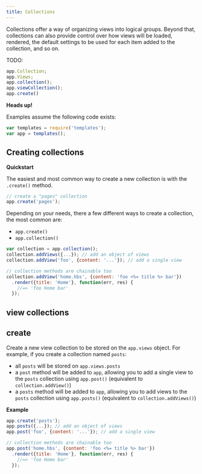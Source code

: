 ```yaml
---
title: Collections
---
```


Collections offer a way of organizing views into logical groups. Beyond that, collections can also provide control over how views will be loaded, rendered, the default settings to be used for each item added to the collection, and so on.


TODO:

```js
app.Collection;
app.Views;
app.collection();
app.viewCollection();
app.create()
```


**Heads up!**

Examples assume the following code exists:

```js
var templates = require('templates');
var app = templates();
```

## Creating collections

**Quickstart**

The easiest and most common way to create a new collection is with the `.create()` method.

```js
// create a "pages" collection
app.create('pages');
```

Depending on your needs, there a few different ways to create a collection, the most common are:

- `app.create()`
- `app.collection()`

```js
var collection = app.collection();
collection.addViews({...}); // add an object of views
collection.addView('foo', {content: '...'}); // add a single view

// collection methods are chainable too
collection.addView('home.hbs', {content: 'foo <%= title %> bar'})
  .render({title: 'Home'}, function(err, res) {
    //=> 'foo Home bar'
  });
```

## view collections

## create

Create a new view collection to be stored on the `app.views` object. For example, if you create a collection named `posts`:

- all `posts` will be stored on `app.views.posts`
- a `post` method will be added to `app`, allowing you to add a single view to the `posts` collection using `app.post()` (equivalent to `collection.addView()`)
- a `posts` method will be added to `app`, allowing you to add views to the `posts` collection using `app.posts()` (equivalent to `collection.addViews()`)

**Example**

```js
app.create('posts');
app.posts({...}); // add an object of views
app.post('foo', {content: '...'}); // add a single view

// collection methods are chainable too
app.post('home.hbs', {content: 'foo <%= title %> bar'})
  .render({title: 'Home'}, function(err, res) {
    //=> 'foo Home bar'
  });
```


